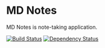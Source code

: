 MD Notes
=======
MD Notes is note-taking application.

[![Build Status](https://travis-ci.org/twistedgood/mdnotes.svg?branch=master)](https://travis-ci.org/twistedgood/mdnotes)
[![Dependency Status](https://david-dm.org/twistedgood/mdnotes.svg)](https://david-dm.org/twistedgood/mdnotes) 

